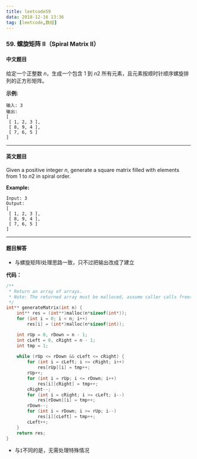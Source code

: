 ```yaml
---
title: leetcode59
data: 2018-12-16 13:36
tag: [leetcode,数组]
---
```


### 59. 螺旋矩阵 II（Spiral Matrix II）

#### 中文题目

给定一个正整数 *n*，生成一个包含 1 到 *n*2 所有元素，且元素按顺时针顺序螺旋排列的正方形矩阵。

**示例:**

```
输入: 3
输出:
[
 [ 1, 2, 3 ],
 [ 8, 9, 4 ],
 [ 7, 6, 5 ]
]
```

---

#### 英文题目

Given a positive integer *n*, generate a square matrix filled with elements from 1 to *n*2 in spiral order.

**Example:**

```
Input: 3
Output:
[
 [ 1, 2, 3 ],
 [ 8, 9, 4 ],
 [ 7, 6, 5 ]
]
```

---

#### 题目解答

- 与螺旋矩阵I处理思路一致，只不过把输出改成了建立

**代码：**

```c
/**
 * Return an array of arrays.
 * Note: The returned array must be malloced, assume caller calls free().
 */
int** generateMatrix(int n) {
    int** res = (int**)malloc(n*sizeof(int*));
    for (int i = 0; i < n; i++)
        res[i] = (int*)malloc(n*sizeof(int));

    int rUp = 0, rDown = n - 1;
    int cLeft = 0, cRight = n - 1;
    int tmp = 1;
    
    while (rUp <= rDown && cLeft <= cRight) {
        for (int i = cLeft; i <= cRight; i++) 
            res[rUp][i] = tmp++;
        rUp++;
        for (int i = rUp; i <= rDown; i++) 
            res[i][cRight] = tmp++;
        cRight--;
        for (int i = cRight; i >= cLeft; i--) 
            res[rDown][i] = tmp++;
        rDown--;
        for (int i = rDown; i >= rUp; i--) 
            res[i][cLeft] = tmp++;
        cLeft++;
    }
    return res;
}
```

- 与`I`不同的是，无需处理特殊情况